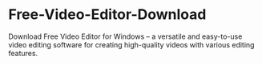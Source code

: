 # Free-Video-Editor-Download
Download Free Video Editor for Windows – a versatile and easy-to-use video editing software for creating high-quality videos with various editing features.
